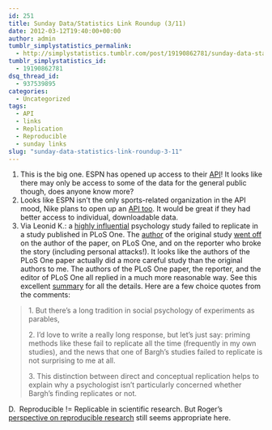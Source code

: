 ```yaml
---
id: 251
title: Sunday Data/Statistics Link Roundup (3/11)
date: 2012-03-12T19:40:00+00:00
author: admin
tumblr_simplystatistics_permalink:
  - http://simplystatistics.tumblr.com/post/19190862781/sunday-data-statistics-link-roundup-3-11
tumblr_simplystatistics_id:
  - 19190862781
dsq_thread_id:
  - 937539895
categories:
  - Uncategorized
tags:
  - API
  - links
  - Replication
  - Reproducible
  - sunday links
slug: "sunday-data-statistics-link-roundup-3-11"
---
```

  1. This is the big one. ESPN has opened up access to their <a href="http://developer.espn.com/docs" target="_blank">API</a>! It looks like there may only be access to some of the data for the general public though, does anyone know more? 
  2. Looks like ESPN isn&#8217;t the only sports-related organization in the API mood, Nike plans to open up an <a href="http://techcrunch.com/2012/03/10/nike-apis-sxsw-backplane/" target="_blank">API too</a>. It would be great if they had better access to individual, downloadable data. 
  3. Via Leonid K.: a <a href="http://www.yale.edu/acmelab/articles/bargh_chen_burrows_1996.pdf" target="_blank">highly influential</a> psychology study failed to replicate in a study published in PLoS One. The <a href="http://en.wikipedia.org/wiki/John_Bargh" target="_blank">author</a> of the original study <a href="http://www.psychologytoday.com/blog/the-natural-unconscious/201203/nothing-in-their-heads" target="_blank">went off</a> on the author of the paper, on PLoS One, and on the reporter who broke the story (including personal attacks!). It looks like the authors of the PLoS One paper actually did a more careful study than the original authors to me. The authors of the PLoS One paper, the reporter, and the editor of PLoS One all replied in a much more reasonable way. See this excellent <a href="http://blogs.discovermagazine.com/notrocketscience/2012/03/10/failed-replication-bargh-psychology-study-doyen/" target="_blank">summary</a> for all the details. Here are a few choice quotes from the comments: 

> <span>1. But there’s a long tradition in social psychology of experiments as parables,</span>
> 
> <span>2. I’d love to write a really long response, but let’s just say: priming methods like these fail to replicate all the time (frequently in my own studies), and the news that one of Bargh’s studies failed to replicate is not surprising to me at all.</span>
> 
> <span>3. This distinction between direct and conceptual replication helps to explain why a psychologist isn’t particularly concerned whether Bargh’s finding replicates or not.</span>

<div>
  D.  Reproducible&#160;!= Replicable in scientific research. But Roger&#8217;s <a href="http://simplystatistics.tumblr.com/post/13633695297/reproducible-research-in-computational-science" target="_blank">perspective on reproducible research</a> still seems appropriate here. 
</div>
